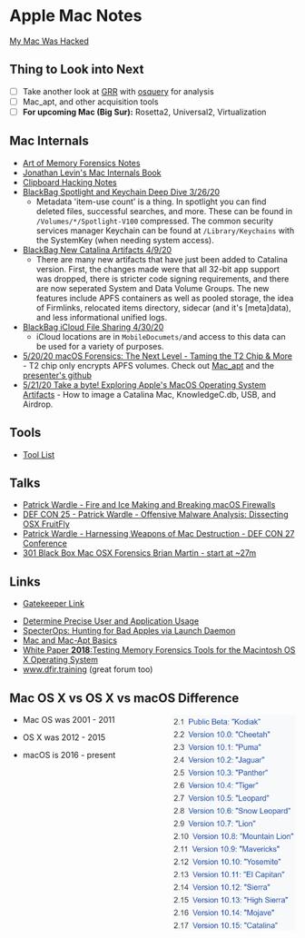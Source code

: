 # Apple Mac Notes

[My Mac Was Hacked](mymacwashacked.md)


## Thing to Look into Next

- [ ] Take another look at [GRR](https://github.com/google/grr) with [osquery](https://github.com/osquery/osquery) for analysis
- [ ] Mac\_apt, and other acquisition tools
- [ ] **For upcoming Mac (Big Sur):** Rosetta2, Universal2, Virtualization

## Mac Internals

- [Art of Memory Forensics Notes](AoMF_Mac.md)
- [Jonathan Levin's Mac Internals Book](MacInternals.md)
- [Clipboard Hacking Notes](Clipboard.md)
- [BlackBag Spotlight and Keychain Deep Dive 3/26/20](BlackBag_SpotlightAndKeychain.md)
  - Metadata 'item-use count' is a thing. In spotlight you can find deleted files, successful searches, and more. These can be found in `/Volumes/*/Spotlight-V100` compressed. The common security services manager Keychain can be found at `/Library/Keychains` with the SystemKey (when needing system access).
- [BlackBag New Catalina Artifacts 4/9/20](BlackBag_CatalinaArtifacts.md)
  - There are many new artifacts that have just been added to Catalina version. First, the changes made were that all 32-bit app support was dropped, there is stricter code signing requirements, and there are now seperated System and Data Volume Groups. The new features include APFS containers as well as pooled storage, the idea of Firmlinks, relocated items directory, sidecar (and it's [meta]data), and less informational unified logs.
- [BlackBag iCloud File Sharing 4/30/20](BlackBag_iCloudFS_sharing.md)
  - iCloud locations are in `MobileDocumets/`and access to this data can be used for a variety of purposes.
- [5/20/20 macOS Forensics: The Next Level - Taming the T2 Chip & More](TamingtheT2Chip.md) - T2 chip only encrypts APFS volumes. Check out [Mac_apt](https://github.com/ydkhatri/mac_apt) and the [presenter's github](https://github.com/ydkhatri/MacForensics)
- [5/21/20 Take a byte! Exploring Apple's MacOS Operating System Artifacts](ExploringMacOSArtifacts.md) - How to image a Catalina Mac, KnowledgeC.db, USB, and Airdrop.

## Tools

- [Tool List](ActiveDev.md)

## Talks

- [Patrick Wardle - Fire and Ice Making and Breaking macOS Firewalls](https://www.youtube.com/watch?v=UlT5KFTMn2k)
- [DEF CON 25 - Patrick Wardle - Offensive Malware Analysis: Dissecting OSX FruitFly](https://www.youtube.com/watch?v=q7VZtCUphgg&t=1s)
- [Patrick Wardle - Harnessing Weapons of Mac Destruction - DEF CON 27 Conference](https://www.youtube.com/watch?v=InL3YA_6P6s)
- [301 Black Box Mac OSX Forensics Brian Martin - start at ~27m](https://www.youtube.com/watch?v=AG72W_LVidI)

## Links

- [Gatekeeper Link](http://www.theinstructional.com/guides/gatekeeper-fundamentals-part-2)
* [Determine Precise User and Application Usage](https://www.mac4n6.com/blog/2018/8/5/knowledge-is-power-using-the-knowledgecdb-database-on-macos-and-ios-to-determine-precise-user-and-application-usage)
* [SpecterOps: Hunting for Bad Apples via Launch Daemon](https://posts.specterops.io/hunting-for-bad-apples-part-1-22ef2b44c0aa)
* [Mac and Mac-Apt Basics](https://medium.com/dfir-dudes/mac-forensics-no-one-said-it-would-be-easy-8bf2f5e4956c)
* [White Paper **2018**:Testing Memory Forensics Tools for the Macintosh
  OS X Operating System](https://commons.erau.edu/cgi/viewcontent.cgi?article=1491&context=jdfsl)
* www.dfir.training (great forum too)


## Mac OS X vs OS X vs macOS Difference

- Mac OS was 2001 - 2011 <img src="Mac_README.assets/macversions.png" height=380 align="right" />

- OS X was 2012 - 2015
- macOS is 2016 - present
